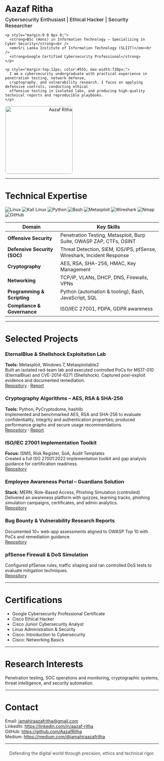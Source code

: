 

<div style="display: flex; align-items: center; justify-content: space-between; flex-wrap: wrap;">

  <!-- Left Side: Text -->
  <div style="flex: 1; min-width: 300px; padding-right: 24px;">
    <h1 style="margin:0 0 8px 0;">Aazaf Ritha</h1>
    <h3 style="margin:0 0 12px 0; font-weight:500;">Cybersecurity Enthusiast | Ethical Hacker | Security Researcher</h3>

    <p style="margin:0 0 8px 0;">
      <strong>BSc (Hons) in Information Technology – Specializing in Cyber Security</strong><br />
      <em>Sri Lanka Institute of Information Technology (SLIIT)</em><br />
      <strong>Google Certified Cybersecurity Professional</strong>
    </p>

    <p style="margin-top:12px; color:#555; max-width:720px;">
      I am a cybersecurity undergraduate with practical experience in penetration testing, network defense,
      cryptography, and vulnerability research. I focus on applying defensive controls, conducting ethical
      offensive testing in isolated labs, and producing high-quality technical reports and reproducible playbooks.
    </p>
  </div>

  <!-- Right Side: Profile Image -->
  <div style="flex: 0 0 220px; text-align: right;">
    <img src="https://github.com/AazafRitha/AazafRitha/blob/main/profile.jpg?raw=true" 
         alt="Aazaf Ritha" width="220" height="220" 
         style="border-radius:8px; object-fit:cover; border:1px solid rgba(0,0,0,0.1);" />
  </div>

</div>

---

# Technical Expertise

<p>
  <img src="https://img.shields.io/badge/Linux-000000?style=for-the-badge&logo=linux&logoColor=white" alt="Linux" />
  <img src="https://img.shields.io/badge/Kali%20Linux-268BEE?style=for-the-badge&logo=kalilinux&logoColor=white" alt="Kali Linux" />
  <img src="https://img.shields.io/badge/Python-14354C?style=for-the-badge&logo=python&logoColor=white" alt="Python" />
  <img src="https://img.shields.io/badge/Bash-121011?style=for-the-badge&logo=gnu-bash&logoColor=white" alt="Bash" />
  <img src="https://img.shields.io/badge/Metasploit-0078D6?style=for-the-badge&logo=metasploit&logoColor=white" alt="Metasploit" />
  <img src="https://img.shields.io/badge/Wireshark-1679A7?style=for-the-badge&logo=wireshark&logoColor=white" alt="Wireshark" />
  <img src="https://img.shields.io/badge/Nmap-005C84?style=for-the-badge&logo=nmap&logoColor=white" alt="Nmap" />
  <img src="https://img.shields.io/badge/GitHub-181717?style=for-the-badge&logo=github&logoColor=white" alt="GitHub" />
</p>

| Domain | Key Skills |
|--------|------------|
| **Offensive Security** | Penetration Testing, Metasploit, Burp Suite, OWASP ZAP, CTFs, OSINT |
| **Defensive Security (SOC)** | Threat Detection, SIEM, IDS/IPS, pfSense, Wireshark, Incident Response |
| **Cryptography** | AES, RSA, SHA-256, HMAC, Key Management |
| **Networking** | TCP/IP, VLANs, DHCP, DNS, Firewalls, VPNs |
| **Programming & Scripting** | Python (automation & tooling), Bash, JavaScript, SQL |
| **Compliance & Governance** | ISO/IEC 27001, PDPA, GDPR awareness |

---

# Selected Projects

### EternalBlue & Shellshock Exploitation Lab  
**Tools:** Metasploit, Windows 7, Metasploitable2  
Built an isolated red-team lab and executed controlled PoCs for MS17-010 (EternalBlue) and CVE-2014-6271 (Shellshock). Captured post-exploit evidence and documented remediation.  
[Repository](https://github.com/<your-username>/eternalblue-shellshock-lab) · [Report](https://github.com/<your-username>/eternalblue-shellshock-lab/blob/main/report/EternalBlue_Shellshock_Report_v1.pdf)

### Cryptography Algorithms – AES, RSA & SHA-256  
**Tools:** Python, PyCryptodome, hashlib  
Implemented and benchmarked AES, RSA and SHA-256 to evaluate confidentiality, integrity and authentication properties; produced performance graphs and secure usage recommendations.  
[Repository](https://github.com/<your-username>/cryptography-aes-rsa-sha256) · [Report](https://github.com/<your-username>/cryptography-aes-rsa-sha256/blob/main/report/Cryptography_Report.pdf)

### ISO/IEC 27001 Implementation Toolkit  
**Focus:** ISMS, Risk Register, SoA, Audit Templates  
Created a full ISO 27001:2022 implementation toolkit and gap analysis guidance for certification readiness.  
[Repository](https://github.com/<your-username>/iso27001-toolkit)

### Employee Awareness Portal – Guardians Solution  
**Stack:** MERN, Role-Based Access, Phishing Simulation (controlled)  
Delivered an awareness platform with quizzes, learning tracks, phishing simulation campaigns, certificates, and admin analytics.  
[Repository](https://github.com/<your-username>/guardians-awareness-portal)

### Bug Bounty & Vulnerability Research Reports  
Documented 10+ web-app assessments aligned to OWASP Top 10 with PoCs and remediation guidance.  
[Repository](https://github.com/AazafRitha/bug-bounty-reports)

### pfSense Firewall & DoS Simulation  
Configured pfSense rules, traffic shaping and ran controlled DoS tests to evaluate mitigation techniques.  
[Repository](https://github.com/<your-username>/pfsense-dos-simulation)

---

# Certifications

- Google Cybersecurity Professional Certificate  
- Cisco Ethical Hacker  
- Cisco Junior Cybersecurity Analyst  
- Linux Administration & Security  
- Cisco: Introduction to Cybersecurity  
- Cisco: Networking Basics

---

# Research Interests

Penetration testing, SOC operations and monitoring, cryptographic systems, threat intelligence, and security automation.

---

# Contact

Email: jamahiraazafritha@gmail.com  
LinkedIn: https://linkedin.com/in/aazaf-ritha  
GitHub: https://github.com/AazafRitha  
Medium: https://medium.com/@jamahiraazafritha

---

<p align="center" style="margin-top:22px; color:#444; font-size:14px;">Defending the digital world through precision, ethics and technical rigor.</p>
